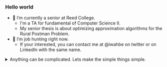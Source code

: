 ### Hello world

- 🔭 I’m currently a senior at Reed College.
  - I'm a TA for fundamental of Computer Science II. 
  - My senior thesis is about optimizing approximation algorithms for the Rural Postman Problem.
- 🌱 I’m job hunting right now. 
  - If your interested, you can contact me at @iwahbe on twitter or on LinkedIn with the same name.



<details><summary>Anything can be complicated. Lets make the simple things simple.</summary>
<p>
  
```rust
fn fizzbuzz(n: usize) {
    let factory = move |div_by: usize, then: Box<dyn Fn(usize)>, otherwise: Box<dyn Fn(usize)>| {
        move |k: usize| {
            if k % div_by == 0 {
                then(k)
            } else {
                otherwise(k)
            }
        }
    };
    macro_rules! box_me {
        ($e: expr) => {
            Box::new($e)
        };
    }
    let print_k = box_me!(|k| println!("{:?}", k));
    let buzz_yes = box_me!(factory(
        5,
        box_me!(|_| println!("fizzbuzz")),
        box_me!(|_| println!("fizz")),
    ));
    let buzz_no = box_me!(factory(5, Box::new(|_| println!("buzz")), print_k));
    let fizz = factory(3, buzz_yes, buzz_no);
    (1..n + 1).for_each(fizz)
}

```

</p>
</details>
